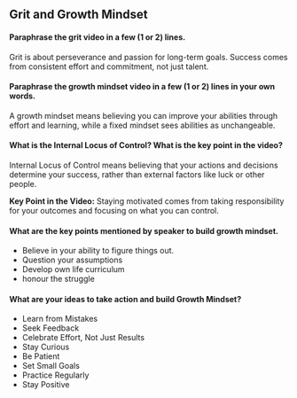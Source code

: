 ## Grit and Growth Mindset

#### Paraphrase the grit video in a few (1 or 2) lines.

Grit is about perseverance and passion for long-term goals. Success comes from consistent effort and commitment, not just talent.

#### Paraphrase the growth mindset video in a few (1 or 2) lines in your own words.

A growth mindset means believing you can improve your abilities through effort and learning, while a fixed mindset sees abilities as unchangeable.

#### What is the Internal Locus of Control? What is the key point in the video?

Internal Locus of Control means believing that your actions and decisions determine your success, rather than external factors like luck or other people.

**Key Point in the Video:**
Staying motivated comes from taking responsibility for your outcomes and focusing on what you can control.

#### What are the key points mentioned by speaker to build growth mindset.

* Believe in your ability to figure things out.
* Question your assumptions
* Develop own life curriculum
* honour the struggle

#### What are your ideas to take action and build Growth Mindset?

* Learn from Mistakes
* Seek Feedback
* Celebrate Effort, Not Just Results
* Stay Curious
* Be Patient
* Set Small Goals
* Practice Regularly
* Stay Positive

